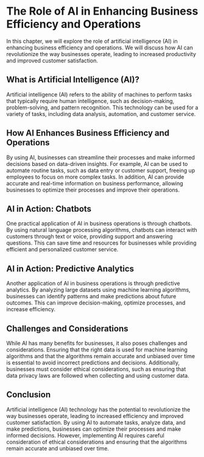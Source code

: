 The Role of AI in Enhancing Business Efficiency and Operations
=======================================================================================

In this chapter, we will explore the role of artificial intelligence (AI) in enhancing business efficiency and operations. We will discuss how AI can revolutionize the way businesses operate, leading to increased productivity and improved customer satisfaction.

What is Artificial Intelligence (AI)?
-------------------------------------

Artificial intelligence (AI) refers to the ability of machines to perform tasks that typically require human intelligence, such as decision-making, problem-solving, and pattern recognition. This technology can be used for a variety of tasks, including data analysis, automation, and customer service.

How AI Enhances Business Efficiency and Operations
--------------------------------------------------

By using AI, businesses can streamline their processes and make informed decisions based on data-driven insights. For example, AI can be used to automate routine tasks, such as data entry or customer support, freeing up employees to focus on more complex tasks. In addition, AI can provide accurate and real-time information on business performance, allowing businesses to optimize their processes and improve their operations.

AI in Action: Chatbots
----------------------

One practical application of AI in business operations is through chatbots. By using natural language processing algorithms, chatbots can interact with customers through text or voice, providing support and answering questions. This can save time and resources for businesses while providing efficient and personalized customer service.

AI in Action: Predictive Analytics
----------------------------------

Another application of AI in business operations is through predictive analytics. By analyzing large datasets using machine learning algorithms, businesses can identify patterns and make predictions about future outcomes. This can improve decision-making, optimize processes, and increase efficiency.

Challenges and Considerations
-----------------------------

While AI has many benefits for businesses, it also poses challenges and considerations. Ensuring that the right data is used for machine learning algorithms and that the algorithms remain accurate and unbiased over time is essential to avoid incorrect predictions and decisions. Additionally, businesses must consider ethical considerations, such as ensuring that data privacy laws are followed when collecting and using customer data.

Conclusion
----------

Artificial intelligence (AI) technology has the potential to revolutionize the way businesses operate, leading to increased efficiency and improved customer satisfaction. By using AI to automate tasks, analyze data, and make predictions, businesses can optimize their processes and make informed decisions. However, implementing AI requires careful consideration of ethical considerations and ensuring that the algorithms remain accurate and unbiased over time.
